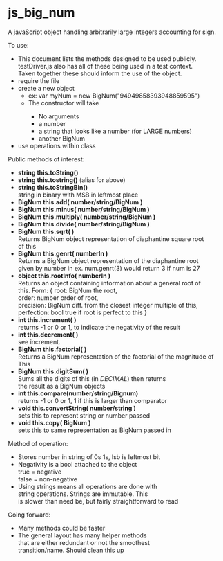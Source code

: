 # js_big_num
A javaScript object handling arbitrarily large integers accounting
 for sign.

To use:
<ul>
    <li>This document lists the methods designed to be used publicly.<br/>
        testDriver.js also has all of these being used in a test context.<br/>
        Taken together these should inform the use of the object.</li>
    <li>require the file</li>
    <li>create a new object
        <ul>
            <li>ex: var myNum = new BigNum("94949858393948859595")</li>
            <li>The constructor will take</li>
            <ul>
                <li>No arguments</li>
                <li>a number</li>
                <li>a string that looks like a number (for LARGE numbers)</li>
                <li>another BigNum</li>
            </ul>
        </ul>
    </li>
    <li>use operations within class</li>
</ul>

Public methods of interest:
<ul>
    <li><strong>string this.toString()</strong></li>
    <li><strong>string this.tostring()</strong> (alias for above)</li>
    <li><strong>string this.toStringBin()</strong><br />
        string in binary with MSB in leftmost place</li>
    <li><strong>BigNum this.add( number/string/BigNum )</strong></li>
    <li><strong>BigNum this.minus( number/string/BigNum )</strong></li>
    <li><strong>BigNum this.multiply( number/string/BigNum )</strong></li>
    <li><strong>BigNum this.divide( number/string/BigNum )</strong></li>
    <li><strong>BigNum this.sqrt( )</strong><br/>
        Returns BigNum object representation of diaphantine square root<br/>
        of this</li>
    <li><strong>BigNum this.genrt( numberIn )</strong><br/>
        Returns a BigNum object representation of the diaphantine root<br/>
        given by number in ex. num.genrt(3) would return 3 if num is 27</li>
    <li><strong>object this.rootInfo( numberIn )</strong><br />
        Returns an object containing information about a general root of<br/>
        this. Form: { root: BigNum the root, <br/>
        order: number order of root, <br/>
        precision: BigNum diff. from the closest integer multiple of this, <br/>
        perfection: bool true if root is perfect to this }</li>
    <li><strong>int    this.increment( )</strong><br />
        returns -1 or 0 or 1, to indicate the negativity of the result</li>
    <li><strong>int    this.decrement( )</strong><br />
        see increment.</li>
    <li><strong>BigNum this.factorial( )</strong><br/>
        Returns a BigNum representation of the factorial of the magnitude of This</li>
    <li><strong>BigNum this.digitSum( )</strong><br/>
        Sums all the digits of this (in <em>DECIMAL</em>) then returns<br/>
        the result as a BigNum objects</li>
    <li><strong>int    this.compare(number/string/Bignum)</strong><br />
        returns -1 or 0 or 1, 1 if this is larger than comparator</li>
    <li><strong>void   this.convertString( number/string )</strong><br />
        sets this to represent string or number passed</li>
    <li><strong>void   this.copy( BigNum )</strong><br />
        sets this to same representation as BigNum passed in</li>

</ul>

Method of operation:
<ul>
    <li>Stores number in string of 0s 1s, lsb is leftmost bit</li>
    <li>Negativity is a bool attached to the object<br/>
        true = negative<br/>
        false = non-negative</li>
    <li>Using strings means all operations are done with<br/>
        string operations. Strings are immutable. This<br/>
        is slower than need be, but fairly straightforward to read</li>
</ul>

Going forward:
<ul>
    <li>Many methods could be faster</li>
    <li>The general layout has many helper methods<br/>
        that are either redundant or not the smoothest<br/>
        transition/name. Should clean this up</li>
</ul>